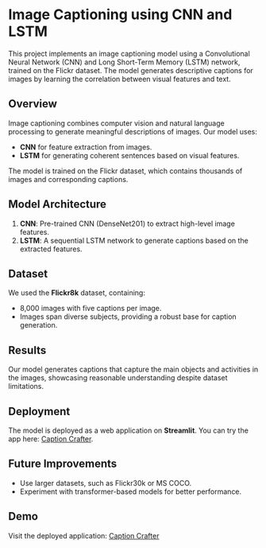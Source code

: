 # Image Captioning using CNN and LSTM

This project implements an image captioning model using a Convolutional Neural Network (CNN) and Long Short-Term Memory (LSTM) network, trained on the Flickr dataset. The model generates descriptive captions for images by learning the correlation between visual features and text.

## Overview

Image captioning combines computer vision and natural language processing to generate meaningful descriptions of images. Our model uses:

- **CNN** for feature extraction from images.
- **LSTM** for generating coherent sentences based on visual features.

The model is trained on the Flickr dataset, which contains thousands of images and corresponding captions.

## Model Architecture

1. **CNN**: Pre-trained CNN (DenseNet201) to extract high-level image features.
2. **LSTM**: A sequential LSTM network to generate captions based on the extracted features.

## Dataset

We used the **Flickr8k** dataset, containing:
- 8,000 images with five captions per image.
- Images span diverse subjects, providing a robust base for caption generation.

## Results

Our model generates captions that capture the main objects and activities in the images, showcasing reasonable understanding despite dataset limitations.

## Deployment

The model is deployed as a web application on **Streamlit**. You can try the app here: [Caption Crafter](https://caption-crafter.streamlit.app/).

## Future Improvements

- Use larger datasets, such as Flickr30k or MS COCO.
- Experiment with transformer-based models for better performance.

## Demo

Visit the deployed application: [Caption Crafter](https://caption-crafter.streamlit.app/)

